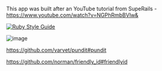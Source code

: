 This app was built after an YouTube tutorial from SupeRails - https://www.youtube.com/watch?v=NGPhRmbBVlw&

[![Ruby Style Guide](https://img.shields.io/badge/code_style-rubocop-brightgreen.svg)](https://github.com/rubocop/rubocop)

![image](https://user-images.githubusercontent.com/99883309/156779689-f351fbfc-bc17-4d7c-aa7c-79bf59c02ef5.png)

https://github.com/varvet/pundit#pundit

https://github.com/norman/friendly_id#friendlyid
